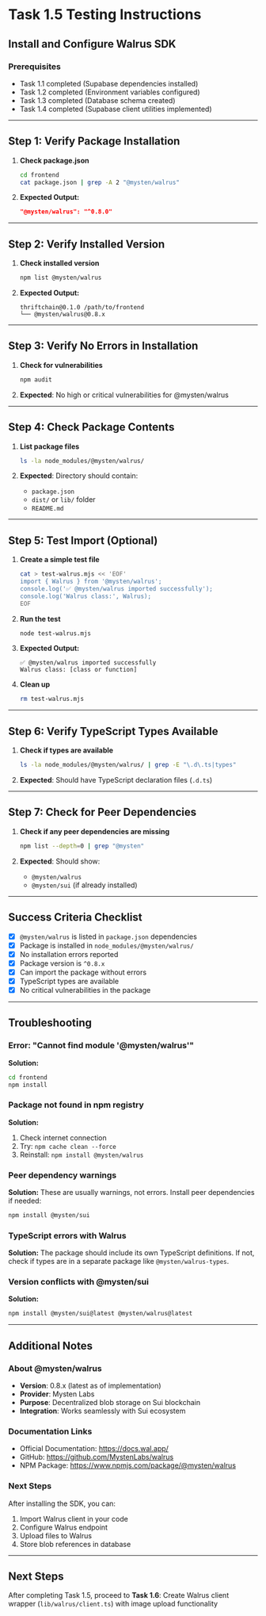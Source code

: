 # Task 1.5 Testing Instructions
## Install and Configure Walrus SDK

### Prerequisites
- Task 1.1 completed (Supabase dependencies installed)
- Task 1.2 completed (Environment variables configured)
- Task 1.3 completed (Database schema created)
- Task 1.4 completed (Supabase client utilities implemented)

---

## Step 1: Verify Package Installation

1. **Check package.json**
   ```bash
   cd frontend
   cat package.json | grep -A 2 "@mysten/walrus"
   ```

2. **Expected Output:**
   ```json
   "@mysten/walrus": "^0.8.0"
   ```

---

## Step 2: Verify Installed Version

1. **Check installed version**
   ```bash
   npm list @mysten/walrus
   ```

2. **Expected Output:**
   ```
   thriftchain@0.1.0 /path/to/frontend
   └── @mysten/walrus@0.8.x
   ```

---

## Step 3: Verify No Errors in Installation

1. **Check for vulnerabilities**
   ```bash
   npm audit
   ```

2. **Expected**: No high or critical vulnerabilities for @mysten/walrus

---

## Step 4: Check Package Contents

1. **List package files**
   ```bash
   ls -la node_modules/@mysten/walrus/
   ```

2. **Expected**: Directory should contain:
   - `package.json`
   - `dist/` or `lib/` folder
   - `README.md`

---

## Step 5: Test Import (Optional)

1. **Create a simple test file**
   ```bash
   cat > test-walrus.mjs << 'EOF'
   import { Walrus } from '@mysten/walrus';
   console.log('✅ @mysten/walrus imported successfully');
   console.log('Walrus class:', Walrus);
   EOF
   ```

2. **Run the test**
   ```bash
   node test-walrus.mjs
   ```

3. **Expected Output:**
   ```
   ✅ @mysten/walrus imported successfully
   Walrus class: [class or function]
   ```

4. **Clean up**
   ```bash
   rm test-walrus.mjs
   ```

---

## Step 6: Verify TypeScript Types Available

1. **Check if types are available**
   ```bash
   ls -la node_modules/@mysten/walrus/ | grep -E "\.d\.ts|types"
   ```

2. **Expected**: Should have TypeScript declaration files (`.d.ts`)

---

## Step 7: Check for Peer Dependencies

1. **Check if any peer dependencies are missing**
   ```bash
   npm list --depth=0 | grep "@mysten"
   ```

2. **Expected**: Should show:
   - `@mysten/walrus`
   - `@mysten/sui` (if already installed)

---

## Success Criteria Checklist

- [x] `@mysten/walrus` is listed in `package.json` dependencies
- [x] Package is installed in `node_modules/@mysten/walrus/`
- [x] No installation errors reported
- [x] Package version is `^0.8.x`
- [x] Can import the package without errors
- [x] TypeScript types are available
- [x] No critical vulnerabilities in the package

---

## Troubleshooting

### Error: "Cannot find module '@mysten/walrus'"
**Solution:**
```bash
cd frontend
npm install
```

### Package not found in npm registry
**Solution:**
1. Check internet connection
2. Try: `npm cache clean --force`
3. Reinstall: `npm install @mysten/walrus`

### Peer dependency warnings
**Solution:**
These are usually warnings, not errors. Install peer dependencies if needed:
```bash
npm install @mysten/sui
```

### TypeScript errors with Walrus
**Solution:**
The package should include its own TypeScript definitions. If not, check if types are in a separate package like `@mysten/walrus-types`.

### Version conflicts with @mysten/sui
**Solution:**
```bash
npm install @mysten/sui@latest @mysten/walrus@latest
```

---

## Additional Notes

### About @mysten/walrus

- **Version**: 0.8.x (latest as of implementation)
- **Provider**: Mysten Labs
- **Purpose**: Decentralized blob storage on Sui blockchain
- **Integration**: Works seamlessly with Sui ecosystem

### Documentation Links

- Official Documentation: https://docs.wal.app/
- GitHub: https://github.com/MystenLabs/walrus
- NPM Package: https://www.npmjs.com/package/@mysten/walrus

### Next Steps

After installing the SDK, you can:
1. Import Walrus client in your code
2. Configure Walrus endpoint
3. Upload files to Walrus
4. Store blob references in database

---

## Next Steps

After completing Task 1.5, proceed to **Task 1.6**: Create Walrus client wrapper (`lib/walrus/client.ts`) with image upload functionality
